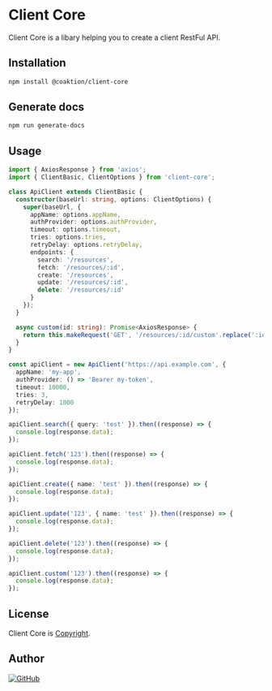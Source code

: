 # Client Core

Client Core is a libary helping you to create a client RestFul API.

## Installation

```bash
npm install @coaktion/client-core
```

## Generate docs

```bash
npm run generate-docs
```

## Usage

```typescript
import { AxiosResponse } from 'axios';
import { ClientBasic, ClientOptions } from 'client-core';

class ApiClient extends ClientBasic {
  constructor(baseUrl: string, options: ClientOptions) {
    super(baseUrl, {
      appName: options.appName,
      authProvider: options.authProvider,
      timeout: options.timeout,
      tries: options.tries,
      retryDelay: options.retryDelay,
      endpoints: {
        search: '/resources',
        fetch: '/resources/:id',
        create: '/resources',
        update: '/resources/:id',
        delete: '/resources/:id'
      }
    });
  }

  async custom(id: string): Promise<AxiosResponse> {
    return this.makeRequest('GET', '/resources/:id/custom'.replace(':id', id));
  }
}

const apiClient = new ApiClient('https://api.example.com', {
  appName: 'my-app',
  authProvider: () => 'Bearer my-token',
  timeout: 10000,
  tries: 3,
  retryDelay: 1000
});

apiClient.search({ query: 'test' }).then((response) => {
  console.log(response.data);
});

apiClient.fetch('123').then((response) => {
  console.log(response.data);
});

apiClient.create({ name: 'test' }).then((response) => {
  console.log(response.data);
});

apiClient.update('123', { name: 'test' }).then((response) => {
  console.log(response.data);
});

apiClient.delete('123').then((response) => {
  console.log(response.data);
});

apiClient.custom('123').then((response) => {
  console.log(response.data);
});
```

## License

Client Core is [Copyright](./LICENSE).

## Author

[![GitHub](https://img.shields.io/github/followers/paulo-tinoco.svg?style=social&label=Paulo%20Tinoco)](https://github.com/paulo-tinoco)
